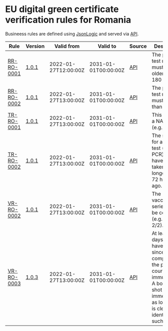 # EU digital green certificate verification rules for Romania

Busineess rules are defined using [JsonLogic](https://jsonlogic.com) and served via [API](https://dgca-businessrule-service-test.ezdrav.si/rules/RO).

| Rule | Version | Valid from | Valid to | Source | Description |
| ---- | ------- | ---------- | -------- | ------ | ----------- |
| [RR-RO-0001](RR-RO-0001.json) | [1.0.1](RR-RO-0001_1.0.1.json) | 2022-01-27T12:00:00Z | 2031-01-01T00:00:00Z | [API](https://dgca-businessrule-service-test.ezdrav.si/rules/RO/42a2dc1849efc49823b4801f0537f804713dab9e62c116542e14343eff28e919) | The positive test result must be no older than 180 days. |
| [RR-RO-0002](RR-RO-0002.json) | [1.0.1](RR-RO-0002_1.0.1.json) | 2022-01-27T13:00:00Z | 2031-01-01T00:00:00Z | [API](https://dgca-businessrule-service-test.ezdrav.si/rules/RO/2076ddde3cc00517fb23ca187b03182c051fee9aa219b5504f0b9e0aa1a81c47) | The positive test result must be older than 10 days. |
| [TR-RO-0001](TR-RO-0001.json) | [1.0.1](TR-RO-0001_1.0.1.json) | 2022-01-27T13:00:00Z | 2031-01-01T00:00:00Z | [API](https://dgca-businessrule-service-test.ezdrav.si/rules/RO/09094800041f222d36a25cfb4ef149f049f9b0b87bbdec0ba828eac5a9f596ad) | This must be a NAA test (e.g., PCR). |
| [TR-RO-0002](TR-RO-0002.json) | [1.0.1](TR-RO-0002_1.0.1.json) | 2022-01-27T13:00:00Z | 2031-01-01T00:00:00Z | [API](https://dgca-businessrule-service-test.ezdrav.si/rules/RO/9e1d9f3138c846ae6bae437986dde155ee6ffc4f90876a7db9ff2a07709d2178) | The sample for an NAA test (e.g. PCR) must have been taken no longer than 72 hours ago. |
| [VR-RO-0002](VR-RO-0002.json) | [1.0.1](VR-RO-0002_1.0.1.json) | 2022-01-27T13:00:00Z | 2031-01-01T00:00:00Z | [API](https://dgca-businessrule-service-test.ezdrav.si/rules/RO/1355fd5d2dad8b291797516247ea2a327575bd9040631607960428049ce4e579) | The vaccination series must be complete (e.g. 1/1, 2/2). |
| [VR-RO-0003](VR-RO-0003.json) | [1.0.3](VR-RO-0003_1.0.3.json) | 2022-01-27T13:00:00Z | 2031-01-01T00:00:00Z | [API](https://dgca-businessrule-service-test.ezdrav.si/rules/RO/52f003e7967be7d0815ca781fac8edde37639385d4f1d1e8c43cb0a98999748c) | At least 10 days must have elapsed since completing the primary course of immunization. A booster shot is valid immediately as long as it is clearly identified as such. |
